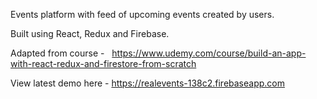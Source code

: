 Events platform with feed of upcoming events created by users.

Built using React, Redux and Firebase.  

Adapted from course -   https://www.udemy.com/course/build-an-app-with-react-redux-and-firestore-from-scratch

View latest demo here - https://realevents-138c2.firebaseapp.com
